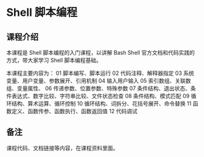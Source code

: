 # Shell 脚本编程

## 课程介绍 

本课程是 Shell 脚本编程的入门课程，以讲解 Bash Shell 官方文档和代码实践的方式，带大家学习 Shell 脚本编程基础。

本课程主要内容为：
01 脚本编写、脚本运行
02 代码注释、解释器指定
03 系统变量、用户变量、参数展开、引用机制
04 输入用户输入
05 索引数组、关联数组、变量属性、
06 传递参数、位置参数、特殊参数
07 条件结构、退出状态、条件表达式、数字比较、字符串比较、文件状态检查
08 条件结构、模式匹配
09 循环结构、算术运算、循环控制
10 循环结构、词拆分、花括号展开、命令替换
11 函数定义、函数传参、函数执行、函数返回值
12 代码调试

## 备注

课程代码、文档链接等内容，在课程资料里面。
